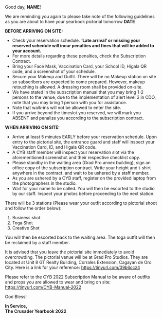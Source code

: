 Good day, __NAME__!

We are reminding you again to please take note of the following guidelines as you are about to have your yearbook pictorial tomorrow __DATE__

__BEFORE ARRIVING ON SITE:__  

- Check your reservation schedule. __‘Late arrival’ or missing your reserved schedule will incur penalties and fines that will be added to your account.__
-  For more details regarding these penalties, check the Subscription Contract.  
- Bring your Face Mask, Vaccination Card, your School ID, Higala QR code, and a screenshot of your schedule.  
- Secure your Makeup and Outfit.  There will be no Makeup station on site so subscribers are expected to come prepared. However, makeup retouching is allowed. A dressing room shall be provided on-site.  
- We have stated in the subscription manual that you may bring 1-2 persons to the venue, due to the implementation of alert level 3 in CDO, note that you may bring 1 person with you for assistance.  
- Note that walk-ins will not be allowed to enter the site.  
- If you arrive beyond the timeslot you reserved, we will mark you ABSENT and penalize you according to the subscription contract.  
 
__WHEN ARRIVING ON SITE:__  

- Arrive at least 5 minutes EARLY before your reservation schedule.  Upon entry to the pictorial site, the entrance guard and staff will inspect your Vaccination Card, ID, and Higala QR code.
- A CYB staff member will inspect your reservation slot via the aforementioned screenshot and their respective checklist copy.  
- Please standby in the waiting area (Grad Pro annex building), sign an office copy of the subscription contract. Write your height and t-shirt anywhere in the contract. and wait to be ushered by a staff member.  
- As you are ushered by a CYB staff, register on the provided laptop from the photographers in the studio.  
- Wait for your name to be called. You will then be escorted to the studio by our staff. Inspect your photos before proceeding to the next station.  
 
There will be 3 stations (Please wear your outfit according to pictorial shoot and follow the order below): 

1. Business shot  
2. Toga Shot  
3. Creative Shot  
 
You will then be escorted back to the waiting area. The toga outfit will then be reclaimed by a staff member. 

It is advised that you leave the pictorial site immediately to avoid overcrowding. The pictorial venue will be at Grad Pro Studios. They are located at Unit 8 GT Realty Building, Corrales Extension, Cagayan de Oro City. Here is a link for your reference: https://tinyurl.com/39b6ccz4
 
Please refer to the CYB 2022 Subscription Manual to be aware of outfits and props you are allowed to wear and bring on site: https://tinyurl.com/CYB-Manual-2022 

God Bless!

__In Service,   
The Crusader Yearbook 2022__
